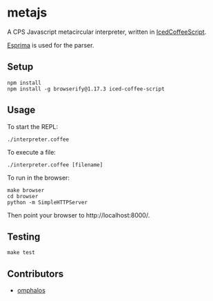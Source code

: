metajs
======

A CPS Javascript metacircular interpreter, written in [IcedCoffeeScript][2].

[Esprima][1] is used for the parser.

Setup
-----

    npm install
    npm install -g browserify@1.17.3 iced-coffee-script

Usage
-----

To start the REPL:

    ./interpreter.coffee

To execute a file:

    ./interpreter.coffee [filename]

To run in the browser:

    make browser
    cd browser
    python -m SimpleHTTPServer

Then point your browser to http://localhost:8000/.

Testing
-------

    make test

Contributors
------------

* [omphalos](https://github.com/omphalos)

[1]: http://esprima.org/
[2]: http://maxtaco.github.com/coffee-script/
